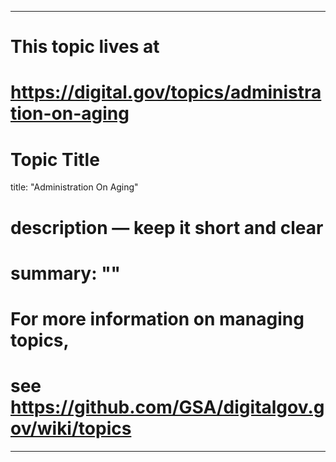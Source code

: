 
---
# This topic lives at
# https://digital.gov/topics/administration-on-aging

# Topic Title
title: "Administration On Aging"

# description — keep it short and clear
# summary: ""


# For more information on managing topics,
# see https://github.com/GSA/digitalgov.gov/wiki/topics
---
